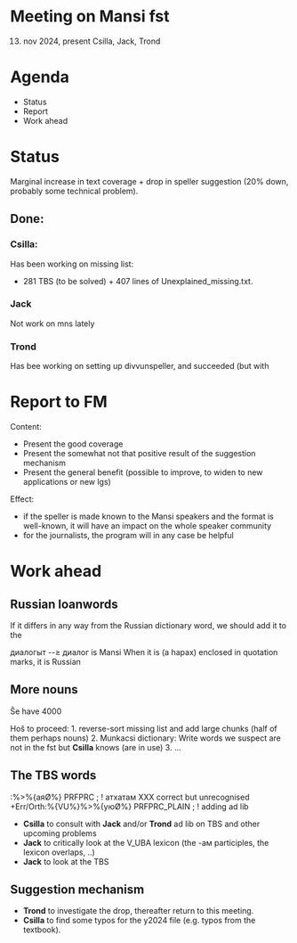 Meeting on Mansi fst
====================

13. nov 2024, present Csilla, Jack, Trond

# Agenda

- Status
- Report
- Work ahead


# Status

Marginal increase in text coverage + drop in speller suggestion (20% down, probably some technical problem).

## Done:

### Csilla:
Has been working on missing list: 
- 281 TBS (to be solved) + 407 lines of Unexplained_missing.txt.

### Jack
Not work on mns lately

### Trond
Has bee working on setting up divvunspeller, and succeeded (but with

# Report to FM

Content:
- Present the good coverage
- Present the somewhat not that positive result of the suggestion mechanism
- Present the general benefit (possible to improve, to widen to new applications or new lgs)

Effect:

- if the speller is made known to the Mansi speakers and the format is well-known, it will have an impact on the whole speaker community
- for the journalists, the program will in any case be helpful

# Work ahead

## Russian loanwords

If it differs in any way from the Russian dictionary word, we should add it to the 

диалогыт --≥ диалог is Mansi
When it is (a hapax) enclosed in quotation marks, it is Russian

## More nouns

Še have 4000

Hoš to proceed:
    1. reverse-sort missing list and add large chunks (half of them perhaps nouns)
    2. Munkacsi dictionary: Write words we suspect are not in the fst but **Csilla** knows (are in use)
    3. ...

## The TBS words

:%>%{аяØ%} PRFPRC ; ! атхатам XXX correct but unrecognised  
+Err/Orth:%{VU%}%>%{уюØ%} PRFPRC_PLAIN ; ! adding ad lib

- **Csilla** to consult with **Jack** and/or **Trond** ad lib on TBS and other upcoming problems
- **Jack** to critically look at the V_UBA lexicon (the -aм participles, the lexicon overlaps, ..)
- **Jack** to look at the TBS

## Suggestion mechanism

- **Trond** to investigate the drop, thereafter return to this meeting.
- **Csilla** to find some typos for the y2024 file (e.g. typos from the textbook). 



